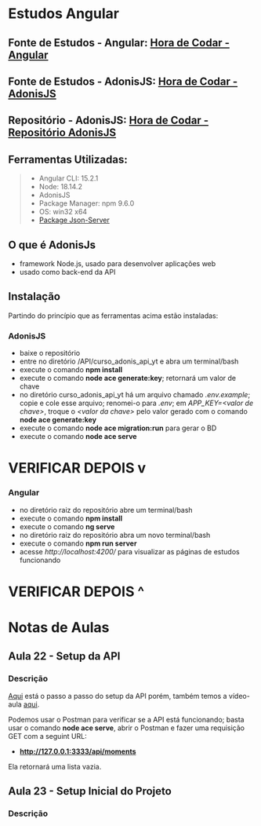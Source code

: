 # **Estudos Angular**

## **Fonte de Estudos - Angular: [Hora de Codar - Angular](https://www.youtube.com/playlist?list=PLnDvRpP8Bnex2GQEN0768_AxZg_RaIGmw)**
## **Fonte de Estudos - AdonisJS: [Hora de Codar - AdonisJS](https://www.youtube.com/watch?v=y8XfJJYhXPE)**
## **Repositório - AdonisJS: [Hora de Codar - Repositório AdonisJS](https://github.com/matheusbattisti/curso_adonis_api_yt)**

## **Ferramentas Utilizadas:**
> - Angular CLI: 15.2.1
> - Node: 18.14.2
> - AdonisJS
> - Package Manager: npm 9.6.0
> - OS: win32 x64
> - [Package Json-Server](https://www.macoratti.net/17/08/ang2_jssv1.htm)

## **O que é AdonisJs**
- framework Node.js, usado para desenvolver aplicações web
- usado como back-end da API

## **Instalação**
Partindo do princípio que as ferramentas acima estão instaladas: 

### **AdonisJS** <a id="setup-adonis"></a>
- baixe o repositório
- entre no diretório /API/curso_adonis_api_yt e abra um terminal/bash
- execute o comando **npm install**
- execute o comando **node ace generate:key**; retornará um valor de chave
- no diretório curso_adonis_api_yt há um arquivo chamado *.env.example*; copie e cole esse arquivo; renomei-o para *.env*; em *APP_KEY=\<valor de chave>*, troque o *\<valor da chave>* pelo valor gerado com o comando **node ace generate:key**
- execute o comando **node ace migration:run** para gerar o BD
- execute o comando **node ace serve**

# VERIFICAR DEPOIS v
### **Angular**
- no diretório raiz do repositório abre um terminal/bash
- execute o comando **npm install**
- execute o comando **ng serve**
- no diretório raiz do repositório abra um novo terminal/bash
- execute o comando **npm run server**
- acesse *http://localhost:4200/* para visualizar as páginas de estudos funcionando
# VERIFICAR DEPOIS ^

# **Notas de Aulas**
## **Aula 22 - Setup da API**
### **Descrição** 
[Aqui](#setup-adonis) está o passo a passo do setup da API porém, também temos a vídeo-aula [aqui](https://www.youtube.com/watch?v=xTCBaGeYTck&list=PLnDvRpP8Bnex2GQEN0768_AxZg_RaIGmw&index=22).

Podemos usar o Postman para verificar se a API está funcionando; basta usar o comando **node ace serve**, abrir o Postman e fazer uma requisição GET com a seguint URL:

- **http://127.0.0.1:3333/api/moments**

Ela retornará uma lista vazia.

## **Aula 23 - Setup Inicial do Projeto**
### **Descrição**
